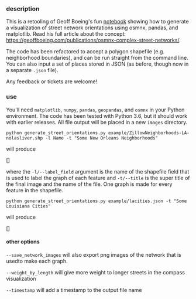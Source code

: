 ### description

This is a retooling of Geoff Boeing's fun [notebook](https://github.com/gboeing/osmnx-examples/blob/master/notebooks/17-street-network-orientations.ipynb) showing how to generate a visualization of street network orientations using osmnx, pandas, and matplotlib. Read his full article about the concept: https://geoffboeing.com/publications/osmnx-complex-street-networks/. 

The code has been refactored to accept a polygon shapefile (e.g. neighborhood boundaries), and can be run straight from the command line. You can also input a set of places stored in JSON (as before, though now in a separate `.json` file).

Any feedback or tickets are welcome!

### use

You'll need `matplotlib`, `numpy`, `pandas`, `geopandas`, and `osmnx` in your Python environment. The code has been tested with Python 3.6, but it should work with earlier releases. All file output will be placed in a new `images` directory.

    python generate_street_orientations.py example/ZillowNeighborhoods-LA-nolasliver.shp -l Name -t "Some New Orleans Neighborhoods"
    
will produce

[]

where the `-l/--label_field` argument is the name of the shapefile field that is used to label the graph of each feature and `-t/--title` is the super title of the final image and the name of the file. One graph is made for every feature in the shapefile.

    python generate_street_orientations.py example/lacities.json -t "Some Louisiana Cities"

will produce

[]

#### other options

`--save_network_images` will also export png images of the network that is usedto make each graph.

`--weight_by_length` will give more weight to longer streets in the compass visualization

`--timestamp` will add a timestamp to the output file name

